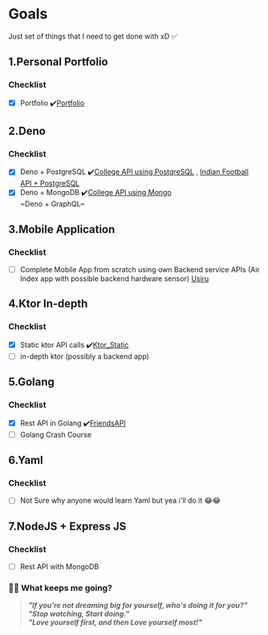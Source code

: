 # Goals
Just set of things that I need to get done with xD ✅

## 1.Personal Portfolio

### Checklist
- [x] Portfolio  ✔️[Portfolio](https://github.com/xanf-code/MyPortfolio)

## 2.Deno

### Checklist
- [x] Deno + PostgreSQL  ✔️[College API using PostgreSQL](https://github.com/xanf-code/CollegesAPI) , [Indian Football API + PostgreSQL](https://github.com/xanf-code/Indian-Football-API)
- [x] Deno + MongoDB  ✔️[College API using Mongo](https://github.com/xanf-code/MongoCollegeAPI)\
~Deno + GraphQL~

## 3.Mobile Application

### Checklist
- [ ] Complete Mobile App from scratch using own Backend service APIs
(Air Index app with possible backend hardware sensor) [Usiru](https://github.com/xanf-code/usiru)

## 4.Ktor In-depth

### Checklist

- [x] Static ktor API calls  ✔️[Ktor_Static](https://github.com/xanf-code/ktor_1)
- [ ] in-depth ktor (possibly a backend app)

## 5.Golang

### Checklist

- [x] Rest API in Golang  ✔️[FriendsAPI](https://github.com/xanf-code/friendsapi-goLang)
- [ ] Golang Crash Course

## 6.Yaml

### Checklist

- [ ] Not Sure why anyone would learn Yaml but yea i'll do it 😂😂

## 7.NodeJS + Express JS

### Checklist

- [ ] Rest API with MongoDB

### 📝🤘 What keeps me going?

> ***"If you're not dreaming big for yourself, who's doing it for you?"***\
> ***"Stop watching, Start doing."***\
> ***"Love yourself first, and then Love yourself most!"***
